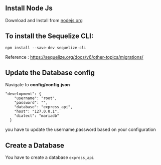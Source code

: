 ## Install Node Js 
 Download and Install from [nodejs.org](https://nodejs.org/en/download)


## To install the Sequelize CLI:

``` npm install --save-dev sequelize-cli ```

Reference : https://sequelize.org/docs/v6/other-topics/migrations/

## Update the Database config

Navigate to  **config/config.json**
```
"development": {
    "username": "root",
    "password": "",
    "database": "express_api",
    "host": "127.0.0.1",
    "dialect": "mariadb"
  }
```
you have to update the username,password based on your configuration

## Create a Database 

You have to create a database ``` express_api ```
